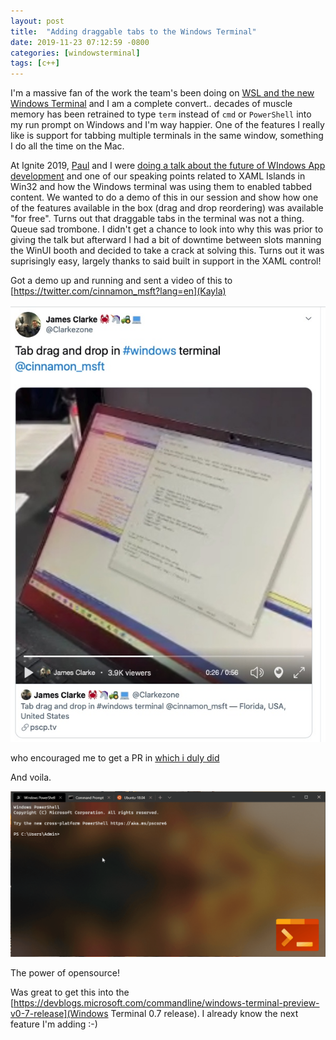 ```yaml
---
layout: post
title:  "Adding draggable tabs to the Windows Terminal"
date: 2019-11-23 07:12:59 -0800
categories: [windowsterminal]
tags: [c++]
---
```

I'm a massive fan of the work the team's been doing on [WSL and the new Windows Terminal](https://devblogs.microsoft.com/commandline/) and I am a complete convert.. decades of muscle memory has been retrained to type `term` instead of `cmd` or `PowerShell` into my run prompt on Windows and I'm way happier.  One of the features I really like is support for tabbing multiple terminals in the same window, something I do all the time on the Mac.

At Ignite 2019, [Paul](https://twitter.com/pag3rd) and I were [doing a talk about the future of WIndows App development](https://myignite.techcommunity.microsoft.com/sessions/81330?source=sessions) and one of our speaking points related to XAML Islands in Win32 and how the Windows terminal was using them to enabled tabbed content.  We wanted to do a demo of this in our session and show how one of the features available in the box (drag and drop reordering) was available "for free".  Turns out that draggable tabs in the terminal was not a thing.  Queue sad trombone.  I didn't get a chance to look into why this was prior to giving the talk but afterward I had a bit of downtime between slots manning the WinUI booth and decided to take a crack at solving this.  Turns out it was suprisingly easy, largely thanks to said built in support in the XAML control!

Got a demo up and running and sent a video of this to [https://twitter.com/cinnamon_msft?lang=en](Kayla)  

[![tweet](/static/img/2019-11-23-dragabletabs/tweet.jpeg)](https://www.pscp.tv/Clarkezone/1ypJdBXBEWYKW)

who encouraged me to get a PR in [which i duly did](https://github.com/microsoft/terminal/pull/3478)

And voila.

![tabreordering](/static/img/2019-11-23-dragabletabs/terminal-tab-reordering.gif)

The power of opensource!

Was great to get this into the [https://devblogs.microsoft.com/commandline/windows-terminal-preview-v0-7-release](Windows Terminal 0.7 release).  I already know the next feature I'm adding :-)
